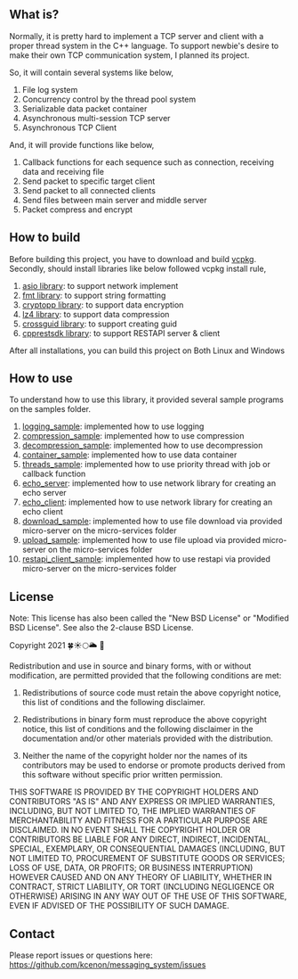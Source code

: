 ## What is?
Normally, it is pretty hard to implement a TCP server and client with a proper thread system in the C++ language. To support newbie's desire to make their own TCP communication system, I planned its project.

So, it will contain several systems like below,
1. File log system
2. Concurrency control by the thread pool system
3. Serializable data packet container
4. Asynchronous multi-session TCP server
5. Asynchronous TCP Client

And, it will provide functions like below,
1. Callback functions for each sequence such as connection, receiving data and receiving file
2. Send packet to specific target client
3. Send packet to all connected clients
4. Send files between main server and middle server
5. Packet compress and encrypt

## How to build
Before building this project, you have to download and build [vcpkg](https://github.com/Microsoft/vcpkg).
Secondly, should install libraries like below followed vcpkg install rule,

1. [asio library](https://github.com/chriskohlhoff/asio/): to support network implement
2. [fmt library](https://github.com/fmtlib/fmt): to support string formatting
3. [cryptopp library](https://www.cryptopp.com/): to support data encryption
4. [lz4 library](https://github.com/lz4/lz4): to support data compression
5. [crossguid library](https://github.com/graeme-hill/crossguid): to support creating guid
6. [cpprestsdk library](https://github.com/microsoft/cpprestsdk): to support RESTAPI server & client

After all installations, you can build this project on Both Linux and Windows

## How to use

To understand how to use this library, it provided several sample programs on the samples folder.

1. [logging_sample](https://github.com/kcenon/samples/tree/main/logging_sample): implemented how to use logging
2. [compression_sample](https://github.com/kcenon/samples/tree/main/compression_sample): implemented how to use compression
3. [decompression_sample](https://github.com/kcenon/samples/tree/main/decompression_sample): implemented how to use decompression
4. [container_sample](https://github.com/kcenon/samples/tree/main/container_sample): implemented how to use data container
5. [threads_sample](https://github.com/kcenon/samples/tree/main/threads_sample): implemented how to use priority thread with job or callback function
6. [echo_server](https://github.com/kcenon/samples/tree/main/echo_server): implemented how to use network library for creating an echo server
7. [echo_client](https://github.com/kcenon/samples/tree/main/echo_client): implemented how to use network library for creating an echo client
8. [download_sample](https://github.com/kcenon/file_manager/tree/main/download_sample): implemented how to use file download via provided micro-server on the micro-services folder
9. [upload_sample](https://github.com/kcenon/file_manager/tree/main/upload_sample): implemented how to use file upload via provided micro-server on the micro-services folder
10. [restapi_client_sample](https://github.com/kcenon/file_manager/tree/main/restapi_client_sample): implemented how to use restapi via provided micro-server on the micro-services folder

## License

Note: This license has also been called the "New BSD License" or "Modified BSD License". See also the 2-clause BSD License.

Copyright 2021 🍀☀🌕🌥 🌊

Redistribution and use in source and binary forms, with or without modification, are permitted provided that the following conditions are met:

1. Redistributions of source code must retain the above copyright notice, this list of conditions and the following disclaimer.

2. Redistributions in binary form must reproduce the above copyright notice, this list of conditions and the following disclaimer in the documentation and/or other materials provided with the distribution.

3. Neither the name of the copyright holder nor the names of its contributors may be used to endorse or promote products derived from this software without specific prior written permission.

THIS SOFTWARE IS PROVIDED BY THE COPYRIGHT HOLDERS AND CONTRIBUTORS "AS IS" AND ANY EXPRESS OR IMPLIED WARRANTIES, INCLUDING, BUT NOT LIMITED TO, THE IMPLIED WARRANTIES OF MERCHANTABILITY AND FITNESS FOR A PARTICULAR PURPOSE ARE DISCLAIMED. IN NO EVENT SHALL THE COPYRIGHT HOLDER OR CONTRIBUTORS BE LIABLE FOR ANY DIRECT, INDIRECT, INCIDENTAL, SPECIAL, EXEMPLARY, OR CONSEQUENTIAL DAMAGES (INCLUDING, BUT NOT LIMITED TO, PROCUREMENT OF SUBSTITUTE GOODS OR SERVICES; LOSS OF USE, DATA, OR PROFITS; OR BUSINESS INTERRUPTION) HOWEVER CAUSED AND ON ANY THEORY OF LIABILITY, WHETHER IN CONTRACT, STRICT LIABILITY, OR TORT (INCLUDING NEGLIGENCE OR OTHERWISE) ARISING IN ANY WAY OUT OF THE USE OF THIS SOFTWARE, EVEN IF ADVISED OF THE POSSIBILITY OF SUCH DAMAGE.

## Contact
Please report issues or questions here: https://github.com/kcenon/messaging_system/issues
